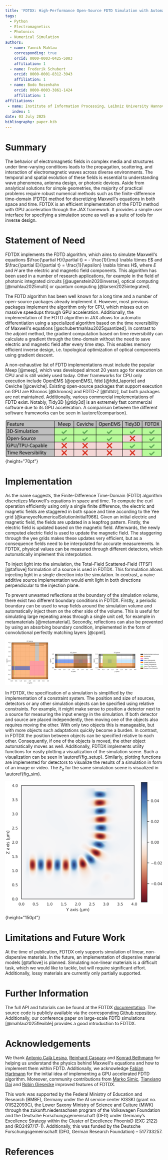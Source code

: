 ```yaml
---
title: 'FDTDX: High-Performance Open-Source FDTD Simulation with Automatic Differentiation'
tags:
  - Python
  - Electromagnetics
  - Photonics
  - Numerical Simulation
authors:
  - name: Yannik Mahlau
    corresponding: true
    orcid: 0000-0003-0425-5003
    affiliation: 1
  - name: Frederik Schubert
    orcid: 0000-0001-8312-3943
    affiliation: 1
  - name: Bodo Rosenhahn
    orcid: 0000-0003-3861-1424
    affiliation: 1
affiliations:
 - name: Institute of Information Processing, Leibniz University Hannover, Germany
   index: 1
date: 03 July 2025
bibliography: paper.bib
---
```


# Summary

The behavior of electromagnetic fields in complex media and structures under time-varying conditions leads to the propagation, scattering, and interaction of electromagnetic waves across diverse environments. 
The temporal and spatial evolution of these fields is essential to understanding wave phenomena, antenna design, or photonic devices.
Aside from analytical solutions for simple geometries, the majority of practical problems require robust numerical methods such as the finite-difference time-domain (FDTD) method for discretizing Maxwell's equations in both space and time.
FDTDX is an efficient implementation of the FDTD method with GPU acceleration through the JAX framework.
It provides a simple user interface for specifying a simulation scene as well as a suite of tools for inverse design.


# Statement of Need

FDTDX implements the FDTD algorithm, which aims to simulate Maxwell's equations $\frac{\partial H}{\partial t} = - \frac{1}{\mu} \nabla \times E$ and $\frac{\partial E}{\partial t} = \frac{1}{\epsilon} \nabla \times H$, where $E$ and $H$ are the electric and magnetic field components.
This algorithm has been used in a number of research applications, for example in the field of photonic integrated circuits [@augenstein2020inverse], optical computing [@mahlau2025multi] or quantum computing [@larsen2025integrated].

The FDTD algorithm has been well known for a long time and a number of open-source packages already implement it.
However, most previous packages implement the algorithm only for CPU, which misses out on massive speedups through GPU acceleration.
Additionally, the implementation of the FDTD algorithm in JAX allows for automatic differentiation using a specialized algorithm based on the time reversibility of Maxwell's equations [@schubertmahlau2025quantized].
In contrast to the adjoint method, the gradient computation based on time reversibility can calculate a gradient through the time-domain without the need to save electric and magnetic field after every time step.
This enables memory efficient inverse design, i.e. topological optimization of optical components using gradient descent.

A non-exhaustive list of FDTD implementations must include the popular Meep [@meep], which was developed almost 20 years ago for execution on CPU and is still widely used today.
Other frameworks for CPU only execution include OpenEMS [@openEMS], fdtd [@fdtd_laporte] and Ceviche [@ceviche].
Existing open-source packages that support execution on GPU are Khronos [@khronos] and FDTD-Z [@fdtdz], but both packages are not maintained.
Additionally, various commercial implementations of FDTD exist.
Notably, Tidy3D [@tidy3d] is an extremely fast commercial software due to its GPU acceleration.
A comparison between the different software frameworks can be seen in \autoref{comparison}.

![Feature comparison between different FDTD software frameworks. \label{comparison} ](img/comparison.png){height="70pt"}

<!-- | Feature | Meep | Ceviche | openEMS | Tidy3D | FDTDX |
|---------|------|---------|---------|--------|-------|
| 3D-Simulation | yes | yes | yes | yes | yes |
| Open-Source | yes | yes | yes | no | yes |
| Time Reversibility | no | no | no | no | yes |
| GPU/TPU-capable | no | no | no | yes | yes | -->

<!-- +-------------------+------------+----------+----------+----------+----------+
| Feature           | Meep       | Ceviche  | openEMS  | Tidy3D   |FDTDX     |
|                   |            |          |          |          |          |
+:=================:+:==========:+:========:+:========:+:========:|:========:|
| 3D-Simulation     | yes        | yes      | yes      | yes      | yes      |
+-------------------+------------+----------+----------+----------+----------+
| Open-Source       | yes        | yes      | yes      | no       | yes      |
+-------------------+------------+----------+----------+----------+----------+
| Time Reversibility| no         | no       | no       | no       | yes      |
+-------------------+ -----------+----------+----------|----------+----------+
| GPU/TPU-capable   | no         | no       | no       | yes      | yes      |
+===================+============+==========+==========+==========+==========+
| Table 1: Feature Comparison between different FDTD Software frameworks     |
+============================================================================+ -->


# Implementation 

As the name suggests, the Finite-Difference Time-Domain (FDTD) algorithm discretizes Maxwell's equations in space and time.
To compute the curl operation efficiently using only a single finite difference, the electric and magnetic fields are staggered in both space and time according to the Yee grid [@kaneyeeNumericalSolutionInitial1966].
Given an initial electric and magnetic field, the fields are updated in a leapfrog pattern.
Firstly, the electric field is updated based on the magnetic field.
Afterwards, the newly computed electric field is used to update the magnetic field.
The staggering through the yee grids makes these updates very efficient, but as a consequence fields need to be interpolated for accurate measurements.
In FDTDX, physical values can be measured through different detectors, which automatically implement this interpolation.

To inject light into the simulation, the Total-Field Scattered-Field (TFSF) [@taflove] formulation of a source is used in FDTDX. 
This formulation allows injecting light in a single direction into the simulation.
In contrast, a naive additive source implementation would emit light in both directions perpendicular to the injection plane.

To prevent unwanted reflections at the boundary of the simulation volume, there exist two different boundary conditions in FDTDX.
Firstly, a periodic boundary can be used to wrap fields around the simulation volume and automatically inject them on the other side of the volume.
This is useful for simulating large repeating areas through a single unit cell, for example in metamaterials [@metamaterial].
Secondly, reflections can also be prevented by using an absorbing boundary condition, implemented in the form of convolutional perfectly matching layers [@cpml].

![Visualization of a simulation scene using the ```fdtdx.plot_setup``` function. \label{fig_setup} ](img/setup.png)

In FDTDX, the specification of a simulation is simplified by the implementation of a constraint system.
The position and size of sources, detectors or any other simulation objects can be specified using relative constraints.
For example, it might make sense to position a detector next to a source for measuring the input energy in the simulation.
If both detector and source are placed independently, then moving one of the objects also requires moving the other.
With only two objects this is manageable, but with more objects such adaptations quickly become a burden.
In contrast, in FDTDX the position between objects can be specified relative to each other.
Consequently, if one of the objects is moved, the other object automatically moves as well.
Additionally, FDTDX implements utility functions for easily plotting a visualization of the simulation scene.
Such a visualization can be seen in \autoref{fig_setup}.
Similarly, plotting functions are implemented for detectors to visualize the results of a simulation in form of an image or video.
The $E_z$ for the same simulation scene is visualized in \autoref{fig_sim}.

![Visualization of the $E_z$ field in a simulation as output of an ```fdtdx.FieldDetector```. \label{fig_sim} ](img/simulation.png){height="150pt"}

<!-- \begin{figure}[h]
\centering
\includegraphics{img/setup.png}
\caption*{**Figure 1** Visualization of a simulation scene using the fdtdx.plot_setup function.\label{setup}}
\end{figure} -->

# Limitations and Future Work

At the time of publication, FDTDX only supports simulation of linear, non-dispersive materials. 
In the future, an implementation of dispersive material models [@taflove] is planned.
Simulating non-linear materials is a difficult task, which we would like to tackle, but will require significant effort.
Additionally, lossy materials are currently only partially supported.

# Further Information

The full API and tutorials can be found at the FDTDX [documentation](https://ymahlau.github.io/fdtdx/). 
The source code is publicly available via the corresponding [Github repository](https://github.com/ymahlau/fdtdx).
Additionally, our conference paper on large-scale FDTD simulations [@mahlau2025flexible] provides a good introduction to FDTDX.

# Acknowledgements

We thank [Antonio Calà Lesina](https://www.hot.uni-hannover.de/de/calalesina), [Reinhard Caspary](https://www.phoenixd.uni-hannover.de/de/caspary) and [Konrad Bethmann](https://www.tnt.uni-hannover.de/de/staff/bethmann/) for helping us understand the physics behind Maxwell's equations and how to implement them within FDTD. 
Additionally, we acknowledge [Fabian Hartmann](https://www.tnt.uni-hannover.de/de/staff/hartmann/) for the initial idea of implementing a GPU accelerated FDTD algorithm.
Moreover, community contributions from [Marko Simic](https://github.com/msimicphysics), [Tianxiang Dai](https://github.com/txdai) and [Robin Giesecke](https://github.com/TheDarkchip) improved features of FDTDX.

This work was supported by the Federal Ministry of Education and Research (BMBF), Germany under the AI service center KISSKI (grant no. 01IS22093C), the Lower Saxony Ministry of Science and Culture (MWK) through the zukunft.niedersachsen program of the Volkswagen Foundation and the Deutsche Forschungsgemeinschaft (DFG) under Germany’s Excellence Strategy within the Cluster of Excellence PhoenixD (EXC 2122) and (RO2497/17-1). Additionally, this was funded by the Deutsche Forschungsgemeinschaft (DFG, German Research Foundation) – 517733257.

# References